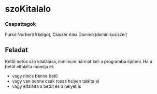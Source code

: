 # szoKitalalo
### Csapattagok
Furkó Norbert(frkdigo), Csiszér Alex Dominik(dominikcsiszer)

## Feladat
Kettő betűs szó kitalálása, minimum hármat kell a programba építeni. 
Ha a betűt eltalálta mondja el:
- vagy nincs benne betű 
- vagy van benne csak rossz helyen találta el
- vagy eltalálta a betűt és a helyet is
